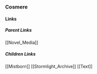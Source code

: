 ### Cosmere
#### Links
##### Parent Links
[[Novel_Media]]
##### Children Links
[[Mistborn]]
[[Stormlight_Archive]]
[[Text]]
